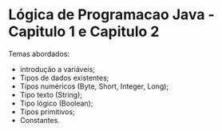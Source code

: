 # Lógica de Programacao Java - Capitulo 1 e Capitulo 2

Temas abordados:

- introdução a variáveis;
- Tipos de dados existentes;
- Tipos numéricos (Byte, Short, Integer, Long);
- Tipo texto (String);
- Tipo lógico (Boolean);
- Tipos primitivos;
- Constantes.

